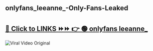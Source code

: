 
 ## onlyfans_leeanne_-Only-Fans-Leaked

# <h2><a href="https://clipsfans.com/onlyfans_leeanne_&ref=git">🔗 Click to LINKS ⏩⏩ 👉 🟢 onlyfans leeanne_ </a></h2>

<a href="https://clipsfans.com/onlyfans_leeanne_&ref=git" rel="nofollow" data-target="animated-image.originalLink"><img src="https://i.ibb.co.com/xMMVF88/686577567.gif" alt="Viral Video Original" style="max-width: 100%; display: inline-block;" data-target="animated-image.originalImage"></a>
